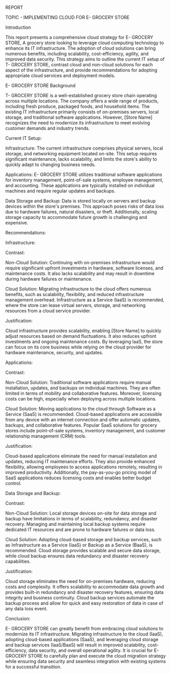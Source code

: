 REPORT

TOPIC - IMPLEMENTING CLOUD FOR E- GROCERY STORE

Introduction

This report presents a comprehensive cloud strategy for E- GROCERY STORE, A grocery store looking to leverage cloud computing technology to enhance its IT infrastructure. The adoption of cloud solutions can bring numerous benefits, including scalability, cost-efficiency, agility, and improved data security. This strategy aims to outline the current IT setup of T- GROCERY STORE, contrast cloud and non-cloud solutions for each aspect of the infrastructure, and provide recommendations for adopting appropriate cloud services and deployment models.

 

E- GROCERY STORE Background

T- GROCERY STORE is a well-established grocery store chain operating across multiple locations. The company offers a wide range of products, including fresh produce, packaged foods, and household items. The existing IT infrastructure primarily consists of on-premises servers, local storage, and traditional software applications. However, [Store Name] recognizes the need to modernize its infrastructure to meet evolving customer demands and industry trends.

 

Current IT Setup:

Infrastructure: The current infrastructure comprises physical servers, local storage, and networking equipment located on-site. This setup requires significant maintenance, lacks scalability, and limits the store's ability to quickly adapt to changing business needs.

 

 

 

Applications: E- GROCERY STORE utilizes traditional software applications for inventory management, point-of-sale systems, employee management, and accounting. These applications are typically installed on individual machines and require regular updates and backups.

 

Data Storage and Backup: Data is stored locally on servers and backup devices within the store's premises. This approach poses risks of data loss due to hardware failures, natural disasters, or theft. Additionally, scaling storage capacity to accommodate future growth is challenging and expensive.

 

Recommendations:

Infrastructure:

Contrast:

Non-Cloud Solution: Continuing with on-premises infrastructure would require significant upfront investments in hardware, software licenses, and maintenance costs. It also lacks scalability and may result in downtime during hardware failures or maintenance.

 

Cloud Solution: Migrating infrastructure to the cloud offers numerous benefits, such as scalability, flexibility, and reduced infrastructure management overhead. Infrastructure as a Service (IaaS) is recommended, where the store can lease virtual servers, storage, and networking resources from a cloud service provider.

 

Justification:

Cloud infrastructure provides scalability, enabling [Store Name] to quickly adjust resources based on demand fluctuations. It also reduces upfront investments and ongoing maintenance costs. By leveraging IaaS, the store can focus on its core business while relying on the cloud provider for hardware maintenance, security, and updates.

 

Applications:

Contrast:

Non-Cloud Solution: Traditional software applications require manual installation, updates, and backups on individual machines. They are often limited in terms of mobility and collaborative features. Moreover, licensing costs can be high, especially when deploying across multiple locations.

 

Cloud Solution: Moving applications to the cloud through Software as a Service (SaaS) is recommended. Cloud-based applications are accessible from any device with an internet connection and offer automatic updates, backups, and collaborative features. Popular SaaS solutions for grocery stores include point-of-sale systems, inventory management, and customer relationship management (CRM) tools.

 

Justification:

Cloud-based applications eliminate the need for manual installation and updates, reducing IT maintenance efforts. They also provide enhanced flexibility, allowing employees to access applications remotely, resulting in improved productivity. Additionally, the pay-as-you-go pricing model of SaaS applications reduces licensing costs and enables better budget control.

 

Data Storage and Backup:

Contrast:

Non-Cloud Solution: Local storage devices on-site for data storage and backup have limitations in terms of scalability, redundancy, and disaster recovery. Managing and maintaining local backup systems require dedicated IT resources and are prone to hardware failures or data loss.

 

Cloud Solution: Adopting cloud-based storage and backup services, such as Infrastructure as a Service (IaaS) or Backup as a Service (BaaS), is recommended. Cloud storage provides scalable and secure data storage, while cloud backup ensures data redundancy and disaster recovery capabilities.

 

Justification:

Cloud storage eliminates the need for on-premises hardware, reducing costs and complexity. It offers scalability to accommodate data growth and provides built-in redundancy and disaster recovery features, ensuring data integrity and business continuity. Cloud backup services automate the backup process and allow for quick and easy restoration of data in case of any data loss event.

 

Conclusion:

E- GROCERY STORE can greatly benefit from embracing cloud solutions to modernize its IT infrastructure. Migrating infrastructure to the cloud (IaaS), adopting cloud-based applications (SaaS), and leveraging cloud storage and backup services (IaaS/BaaS) will result in improved scalability, cost-efficiency, data security, and overall operational agility. It is crucial for E- GROCERY STORE to carefully plan and execute the cloud migration strategy while ensuring data security and seamless integration with existing systems for a successful transition.
